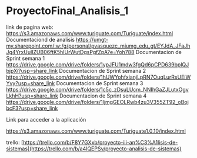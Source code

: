 # ProyectoFinal_Analisis_1

link de pagina web: https://s3.amazonaws.com/www.turiguate.com/Turiguate/index.html
Documentaciond de analisis  https://umgt-my.sharepoint.com/:w:/g/personal/pvasquezc_miumg_edu_gt/EYJdA_JFaJhJg4YrxUulIZUB06ftK5hIUrWutDgsPgfZpA?e=Yoh788
Documentacion de Sprint semana 1 https://drive.google.com/drive/folders/1ypJFU1mdw3fgQd6pCPD639bplQJbjpXi?usp=share_link Documentacion de Sprint semana 2 https://drive.google.com/drive/folders/1hUWYohfxianjLpRN7OuqLurRsUEiWYvy?usp=share_link Documentacion de Sprint semana 3 https://drive.google.com/drive/folders/1c5c_zDsuLUcm_NNIhGaZJLutxOgvLkhH?usp=share_link Documentacion de Sprint semana 4 https://drive.google.com/drive/folders/1ljmgGEOLRwb4zu3V355ZT92_oBojbcF3?usp=share_link 


Link para acceder a la aplicación

https://s3.amazonaws.com/www.turiguate.com/Turiguate1.0.10/index.html

trello: [https://trello.com/b/F8Y7GXxb/proyecto-iii-an%C3%A1lisis-de-sistemas](https://trello.com/b/a4lQEPSv/proyecto-analisis-de-sistemas)
